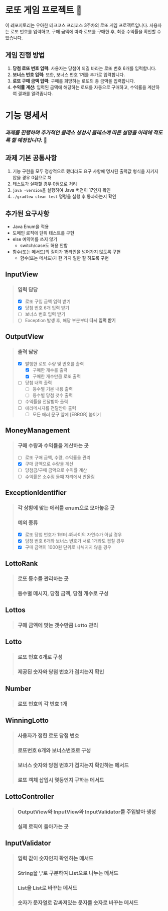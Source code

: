 # 로또 게임 프로젝트 🎲

이 레포지토리는 우아한 테크코스 프리코스 3주차의 로또 게임 프로젝트입니다. 사용자는 로또 번호를 입력하고, 구매 금액에 따라 로또를 구매한 후, 최종 수익률을 확인할 수 있습니다.

## 게임 진행 방법

1. **당첨 로또 번호 입력:** 사용자는 당첨이 되길 바라는 로또 번호 6개를 입력합니다.
2. **보너스 번호 입력:** 또한, 보너스 번호 1개를 추가로 입력합니다.
3. **로또 구매 금액 입력:** 구매를 희망하는 로또의 총 금액을 입력합니다.
4. **수익률 계산:** 입력된 금액에 해당하는 로또를 자동으로 구매하고, 수익률을 계산하여 결과를 알려줍니다.

# 기능 명세서
### *과제를 진행하며 추가적인 클래스 생성시 클래스에 따른 설명을 아래에 적도록 할 예정입니다.* 🙌
## 과제 기본 공통사항
1. 기능 구현을 모두 정상적으로 했더라도 요구 사항에 명시된 출력값 형식을 지키지 않을 경우 0점으로 처
2. 테스트가 실패할 경우 0점으로 처리
3. `java -version`을 실행하여 Java 버전이 17인지 확인
4. `./gradlew clean test` 명령을 실행 후 통과하는지 확인

## 추가된 요구사항
- Java Enum을 적용
- 도메인 로직에 단위 테스트를 구현
- else 예약어를 쓰지 않기
    - switch/case도 허용 안함
- 함수(또는 메서드)의 길이가 15라인을 넘어가지 않도록 구현
    - 함수(또는 메서드)가 한 가지 일만 잘 하도록 구현

## InputView
> ### 입력 담당
> -[x] 로또 구입 금액 입력 받기
> -[x] 당첨 번호 6개 입력 받기
> -[ ] 보너스 번호 입력 받기
> -[ ] Exception 발생 후, 해당 부분부터 **다시 입력 받기**

## OutputView
> ### 출력 담당
> -[x] 발행한 로또 수량 및 번호를 출력
   >    -[x] 구매한 개수를 출력
>    -[x] 구매한 개수만큼 로또 출력
> -[ ] 당첨 내역 출력
   >   -[ ] 등수별 기본 내용 출력
>   -[ ] 등수별 당첨 갯수 출력
> -[ ] 수익률을 전달받아 출력
> -[ ] 에러메시지를 전달받아 출력
   >   - [ ] 모든 에러 문구 앞에 [ERROR] 붙이기

## MoneyManagement
> ### 구매 수량과 수익률을 계산하는 곳
> -[ ] 로또 구매 금액, 수량, 수익률을 관리
> -[x] 구매 금액으로 수량을 계산
> -[ ] 당첨금/구매 금액으로 수익률 계산
> -[ ] 수익률은 소수점 둘째 자리에서 반올림

## ExceptionIdentifier
> ### 각 상황에 맞는 에러를 enum으로 모아놓은 곳
> ### 예외 종류
> - [x] 로또 당첨 번호가 1부터 45사이의 자연수가 아닐 경우
> - [x] 담청 번호 6개와 보너스 번호가 서로 1개라도 겹칠 경우
> - [x] 구매 금액이 1000원 단위로 나눠지지 않을 경우

## LottoRank
> ### 로또 등수를 관리하는 곳
> ### 등수별 메시지, 당첨 금액, 당첨 개수로 구성

## Lottos
> ### 구매 금액에 맞는 갯수만큼 Lotto 관리

## Lotto
> ### 로또 번호 6개로 구성
> ### 제공된 숫자와 당첨 번호가 겹치는지 확인

## Number
> ### 로또 번호의 각 번호 1개

## WinningLotto
> ### 사용자가 정한 로또 당첨 번호
> ### 로또번호 6개와 보너스번호로 구성

> ### 보너스 숫자와 당첨 번호가 겹치는지 확인하는 메서드
> ### 로또 객체 삽입시 몇등인지 구하는 메서드

## LottoController
> ### OutputView와 InputView와 InputValidator를 주입받아 생성
> ### 실제 로직이 돌아가는 곳

## InputValidator
> ### 입력 값이 숫자인지 확인하는 메서드
> ### String을 ','로 구분하여 List<String>으로 나누는 메서드
> ### List<String>을 List<Integer>로 바꾸는 메서드
> ### 숫자가 문자열로 감싸져있는 문자를 숫자로 바꾸는 메서드
